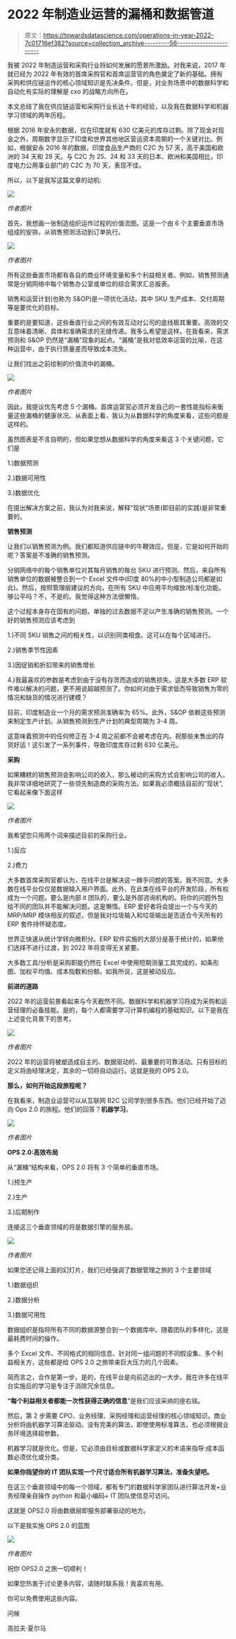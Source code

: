 # 2022 年制造业运营的漏桶和数据管道

> 原文：<https://towardsdatascience.com/operations-in-year-2022-7c01716ef382?source=collection_archive---------56----------------------->

我被 2022 年制造运营和采购行业将如何发展的愿景所激励。对我来说，2017 年就已经为 2022 年有效的首席采购官和首席运营官的角色奠定了新的基础。拥有采购和供应链运作的核心领域知识是先决条件。但是，对业务场景中的数据科学和自动化有实际的理解是 cxo 的战略方向所在。

本文总结了我在供应链运营和采购行业长达十年的经验，以及我在数据科学和机器学习领域的两年历程。

根据 2016 年安永的数据，仅在印度就有 630 亿美元的库存过剩。除了现金对现金之外，周期数字显示了印度和世界其他地区营运资本周期的一个关键对比。例如，根据安永 2016 年的数据，印度食品生产商的 C2C 为 57 天，高于美国和欧洲的 34 天和 28 天。与 C2C 为 25、24 和 33 天的日本、欧洲和美国相比，印度电力公用事业部门的 C2C 为 70 天，表现不佳。

所以，以下是我写这篇文章的动机:

![](img/f98f16a560b0c8d623ec790bcc401d7f.png)

*作者图片*

首先，我想画一张制造组织运作过程的价值流图。这是一个由 6 个主要垂直市场组成的安排。从销售预测活动到订单执行。

![](img/94d002999e7777d291bec06fa3e397c1.png)

*作者图片*

所有这些垂直市场都有各自的商业环境变量和多个利益相关者。例如，销售预测通常是分销网络中每个销售办公室或单位的综合需求汇总报表。

销售和运营计划(也称为 S&OP)是一项优化活动，其中 SKU 生产成本、交付周期等是要优化的目标。

重要的是要知道，这些垂直行业之间的有效互动对公司的底线极其重要。高效的交互意味着清晰、具体和准确需求的无缝传递。我多么希望是这样。在我看来，需求预测和 S&OP 仍然是“漏桶”现象的起点。“漏桶”是我对低效率运营的比喻，在这种运营中，由于执行质量差而导致成本流失。

让我们找出之前绘制的价值流中的漏桶。

![](img/563ce8e80829a77c282314016da1657e.png)

*作者图片*

因此，我提议优先考虑 5 个漏桶。首席运营官必须开发自己的一套性能指标来衡量这些漏桶的健康状况。从表面上看，我认为从数据科学的角度来看，这些问题是这样的。

虽然图表是不言自明的，但如果您想从数据科学的角度来看这 3 个关键问题，它们是

1.)数据预测

2.)数据可用性

3.)数据优化

在提出解决方案之前，我认为对我来说，解释“现状”场景(即目前的实践)是非常重要的。

**销售预测**

让我们以销售预测为例。我们都知道供应链中的牛鞭效应。但是，它是如何开始的呢？答案是不准确的销售预测。

分销网络中的每个销售单位对其每月销售的每台 SKU 进行预测。然后，来自所有销售单位的数据被整合到一个 Excel 文件中(印度 80%的中小型制造公司都是如此)。然后，按照管理层建议的方向，在所有 SKU 中应用平均缩放/标准化功能。够公平吗？不，不是的。我觉得这种方法很懒惰。

这个过程本身存在固有的问题。单独的过去数据不足以产生准确的销售预测。一个好的销售预测应该考虑到

1.)不同 SKU 销售之间的相关性，以识别同类相食。这可以在每个区域进行。

2.)销售季节性因素

3.)因促销和折扣带来的销售增长

4.)我最喜欢的参数是考虑到由于没有存货而造成的销售损失。这是大多数 ERP 软件难以解决的问题，更不用说超越预测了。你如何对由于需求低而导致销售为零的情况和缺货的情况进行建模？

目前，印度制造业一个月的需求预测准确率为 65%。此外，S&OP 依赖这些预测来制定生产计划。从销售预测到生产计划的典型周期为 3-4 周。

这意味着预测中的任何修正在 3-4 周之前都不会被考虑在内。祝那些未售出的存货好运！这引发了一系列事件，导致印度库存过剩 630 亿美元。

**采购**

如果糟糕的销售预测会影响公司的收入，那么被动的采购方式会影响公司的收入。我非常详细地研究了一些领先制造商的采购方法。如果我必须概括目前的“现状”,它看起来像下面这样

![](img/99c6394b2bfc3cf5ef0eb4faaae6a6c9.png)

*作者图片*

我希望您只用两个词来描述目前的采购行业。

1.)反应

2.)费力

大多数首席采购官都认为，在线平台是解决这一棘手问题的答案。我不同意。大多数在线平台仅仅是数据输入用户界面。此外，在此类在线平台的开发阶段，所有权成为一个问题。要么是内部 it 团队的，要么是外部咨询机构的。将你的问题外包给不同的团队并不能解决问题。这是懒惰。ERP 爱好者将会提出一个与今天的 MRP/MRP 模块相反的叙述，但是我对垃圾输入和垃圾输出是否适合今天所有的 ERP 套件持怀疑态度。

世界正快速从统计学转向微积分。ERP 软件实施的大部分是基于统计的，如果他们选择不进行过渡，到 2022 年将变得无关紧要。

大多数工具/分析是采购职能仍然在 Excel 中使用短期测量工具完成的，如条形图、加权平均值、成本指数和份额。如我所说，这是被动反应。

**前进的道路**

2022 年的运营前景看起来与今天截然不同。数据科学和机器学习将成为采购和运营经理的必备技能。是的，每个人都需要学习计算机编程的基础知识。以下是我在上述变化背景下的思考。

![](img/63ba642af13da1ac456fa0d532082f9d.png)

*作者图片*

2022 年的运营将被塑造成自主的、数据驱动的、最重要的可靠活动。只有目标的定义将由经理决定，其余的一切将自动运行。这就是我的 OPS 2.0。

**那么，如何开始这段旅程呢？**

在我看来，制造业运营可以从互联网 B2C 公司学到很多东西。他们已经开始了迈向 Ops 2.0 的旅程。他们的回答？**机器学习**。

![](img/f5aba11ae18799f3e09adc14587a88f6.png)

*作者图片*

**OPS 2.0:高效布局**

从“漏桶”结构来看，OPS 2.0 将有 3 个简单的垂直市场。

1.)预生产

2.)生产

3.)后期制作

连接这三个垂直领域的将是数据引擎的服务层。

![](img/8aa2d264836389e3d0e9f81ec6605415.png)

*作者图片*

如果您还记得上面的幻灯片，我们已经强调了数据管理之旅的 3 个主要领域

1.)数据组织

2.)数据分析

3.)数据可用性

数据组织是指将所有不同的数据源整合到一个数据库中。随着团队的多样化，这是最耗费时间的操作。

多个 Excel 文件、不同格式的相同信息、针对同一组问题的不同假设集、多个利益相关方，这些都是给 OPS 2.0 之旅带来巨大压力的几个因素。

简而言之，合作是第一步。是的，在线平台是向前迈出的一大步。我在许多在线平台实施后的学习是专注于消除冗余信息。

**“每个利益相关者都能一次性获得正确的信息**”是我们应该采纳的座右铭。

然后，第 2 步需要 CPO、业务经理、采购经理和运营经理的核心领域知识。商业分析将由机器学习算法驱动。没有完美的算法，即使使用标准算法，也必须根据业务环境选择超参数。

机器学习就是优化。但是，它必须由目标或数据科学家定义的术语来指导:成本函数必须优化或分类。

**如果你指望你的 IT 团队实现一个尺寸适合所有机器学习算法，准备失望吧。**

在这三个垂直领域中的每一个领域，都有专门的数据科学家团队进行算法开发+业务经理亲自操作 python 和最小编码+ IT 团队使信息可访问。

这就是 OPS2.0 将由数据层即服务部署驱动的地方。

以下是我实施 OPS 2.0 的蓝图

![](img/28375e6526c4ac27c415cb0ec93290f3.png)

*作者图片*

祝你 OPS2.0 之旅一切顺利！

如果您热衷于讨论更多内容，请随时联系我！我喜欢有用。

你可以免费使用这些内容。

问候

高拉夫·夏尔马